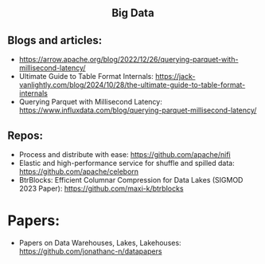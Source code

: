 <h2 align="center">Big Data</h2>

## Blogs and articles:

- https://arrow.apache.org/blog/2022/12/26/querying-parquet-with-millisecond-latency/
- Ultimate Guide to Table Format Internals: https://jack-vanlightly.com/blog/2024/10/28/the-ultimate-guide-to-table-format-internals
- Querying Parquet with Millisecond Latency: https://www.influxdata.com/blog/querying-parquet-millisecond-latency/

## Repos:

- Process and distribute with ease: https://github.com/apache/nifi
- Elastic and high-performance service for shuffle and spilled data: https://github.com/apache/celeborn
- BtrBlocks: Efficient Columnar Compression for Data Lakes (SIGMOD 2023 Paper): https://github.com/maxi-k/btrblocks

# Papers:

- Papers on Data Warehouses, Lakes, Lakehouses: https://github.com/jonathanc-n/datapapers

